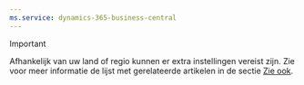 ```yaml
---
ms.service: dynamics-365-business-central
---
```

> [!IMPORTANT]
> Afhankelijk van uw land of regio kunnen er extra instellingen vereist zijn. Zie voor meer informatie de lijst met gerelateerde artikelen in de sectie [Zie ook](#see-also).  